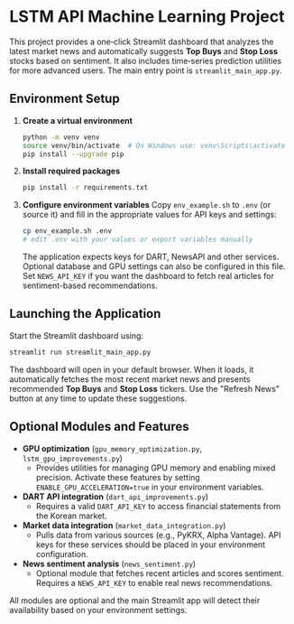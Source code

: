 # LSTM API Machine Learning Project

This project provides a one‑click Streamlit dashboard that analyzes the latest
market news and automatically suggests **Top Buys** and **Stop Loss** stocks based
on sentiment.  It also includes time‑series prediction utilities for more
advanced users.  The main entry point is `streamlit_main_app.py`.

## Environment Setup

1. **Create a virtual environment**
   ```bash
   python -m venv venv
   source venv/bin/activate  # On Windows use: venv\Scripts\activate
   pip install --upgrade pip
   ```

2. **Install required packages**
   ```bash
   pip install -r requirements.txt
   ```

3. **Configure environment variables**
   Copy `env_example.sh` to `.env` (or source it) and fill in the appropriate values for API keys and settings:
   ```bash
   cp env_example.sh .env
   # edit .env with your values or export variables manually
   ```
   The application expects keys for DART, NewsAPI and other services. Optional database and GPU settings can also be configured in this file. Set `NEWS_API_KEY` if you want the dashboard to fetch real articles for sentiment-based recommendations.

## Launching the Application

Start the Streamlit dashboard using:
```bash
streamlit run streamlit_main_app.py
```
The dashboard will open in your default browser. When it loads, it
automatically fetches the most recent market news and presents recommended
**Top Buys** and **Stop Loss** tickers. Use the "Refresh News" button at any
time to update these suggestions.

## Optional Modules and Features

- **GPU optimization** (`gpu_memory_optimization.py`, `lstm_gpu_improvements.py`)
  - Provides utilities for managing GPU memory and enabling mixed precision. Activate these features by setting `ENABLE_GPU_ACCELERATION=true` in your environment variables.
- **DART API integration** (`dart_api_improvements.py`)
  - Requires a valid `DART_API_KEY` to access financial statements from the Korean market.
- **Market data integration** (`market_data_integration.py`)
  - Pulls data from various sources (e.g., PyKRX, Alpha Vantage). API keys for these services should be placed in your environment configuration.
- **News sentiment analysis** (`news_sentiment.py`)
  - Optional module that fetches recent articles and scores sentiment. Requires a `NEWS_API_KEY` to enable real news recommendations.

All modules are optional and the main Streamlit app will detect their availability based on your environment settings.


